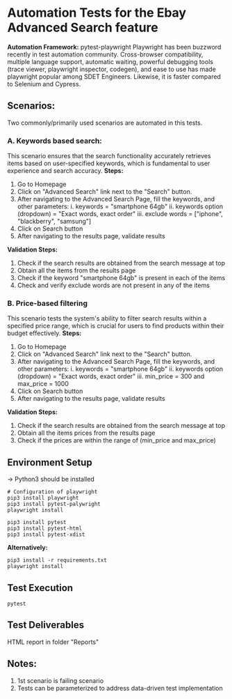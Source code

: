 # Automation Tests for the Ebay Advanced Search feature
**Automation Framework:** pytest-playwright 
Playwright has been buzzword recently in test automation community. Cross-browser compatibility, multiple language support, automatic waiting, powerful debugging tools (trace viewer, playwright inspector, codegen), and ease to use has made playwright popular among SDET Engineers. Likewise, it is faster compared to Selenium and Cypress.

## Scenarios:
Two commonly/primarily used scenarios are automated in this tests.
### A. Keywords based search:
This scenario ensures that the search functionality accurately retrieves items based on user-specified keywords, which is fundamental to user experience and search accuracy.
**Steps:**
1. Go to Homepage
2. Click on "Advanced Search" link next to the "Search" button.
3. After navigating to the Advanced Search Page, fill the keywords, and other parameters:
    i. keywords = "smartphone 64gb"
    ii. keywords option (dropdown) = "Exact words, exact order"
    iii. exclude words = ["iphone", "blackberry", "samsung"]
4. Click on Search button
5. After navigating to the results page, validate results

**Validation Steps:**
1. Check if the search results are obtained from the search message at top
2. Obtain all the items from the results page
3. Check if the keyword "smartphone 64gb" is present in each of the items
4. Check and verify exclude words are not present in any of the items


### B. Price-based filtering
This scenario tests the system's ability to filter search results within a specified price range, which is crucial for users to find products within their budget effectively.
**Steps:**
1. Go to Homepage
2. Click on "Advanced Search" link next to the "Search" button.
3. After navigating to the Advanced Search Page, fill the keywords, and other parameters:
    i. keywords = "smartphone 64gb"
    ii. keywords option (dropdown) = "Exact words, exact order"
    iii. min_price = 300 and max_price = 1000
4. Click on Search button
5. After navigating to the results page, validate results

**Validation Steps:**
1. Check if the search results are obtained from the search message at top
2. Obtain all the items prices from the results page
3. Check if the prices are within the range of (min_price and max_price)


## Environment Setup
-> Python3 should be installed
```
# Configuration of playwright
pip3 install playwright
pip3 install pytest-palywright
playwright install

pip3 install pytest
pip3 install pytest-html    
pip3 install pytest-xdist   
```
**Alternatively:**
```
pip3 install -r requirements.txt
playwright install
```

## Test Execution
```
pytest
```

## Test Deliverables
HTML report in folder "Reports"

## Notes: 
1. 1st scenario is failing scenario
2. Tests can be parameterized to address data-driven test implementation